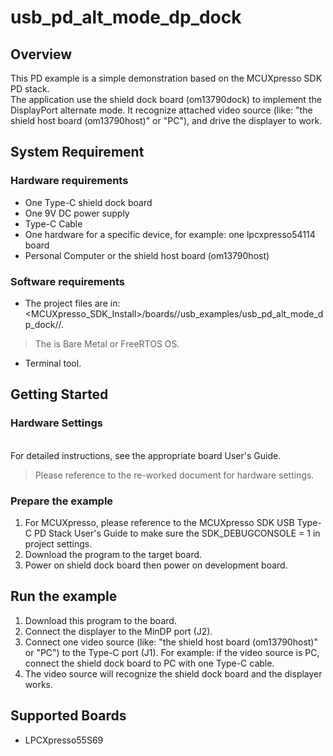 # usb_pd_alt_mode_dp_dock



## Overview

This PD example is a simple demonstration based on the MCUXpresso SDK PD stack.
<br> The application use the shield dock board (om13790dock) to implement the DisplayPort alternate mode.
It recognize attached video source (like: "the shield host board (om13790host)" or "PC"), and drive the displayer to work.

## System Requirement

### Hardware requirements

- One Type-C shield dock board
- One 9V DC power supply
- Type-C Cable
- One hardware for a specific device, for example: one lpcxpresso54114 board
- Personal Computer or the shield host board (om13790host)


### Software requirements

- The project files are in: 
<br> <MCUXpresso_SDK_Install>/boards/<board>/usb_examples/usb_pd_alt_mode_dp_dock/<rtos>/<toolchain>.
> The <rtos> is Bare Metal or FreeRTOS OS.
- Terminal tool.


## Getting Started

### Hardware Settings

<br> For detailed instructions, see the appropriate board User's Guide.
> Please reference to the re-worked document for hardware settings.


### Prepare the example

1.  For MCUXpresso, please reference to the MCUXpresso SDK USB Type-C PD Stack User's Guide to make sure the SDK_DEBUGCONSOLE = 1 in project settings.
2.  Download the program to the target board.
3.  Power on shield dock board then power on development board.

## Run the example

1.  Download this program to the board.
2.  Connect the displayer to the MinDP port (J2).
3.  Connect one video source (like: "the shield host board (om13790host)" or "PC") to the Type-C port (J1).
    For example: if the video source is PC, connect the shield dock board to PC with one Type-C cable.
4.  The video source will recognize the shield dock board and the displayer works.

## Supported Boards
- LPCXpresso55S69
